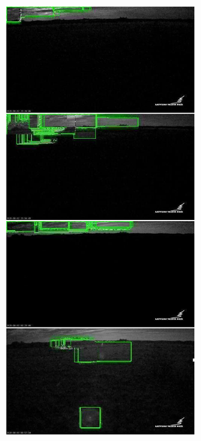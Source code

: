 ![20200802-222127-225132](in/20200802/20200802-222127-225132_0_.jpg)
![20200802-225137-232142](in/20200802/20200802-225137-232142_0_.jpg)
![20200802-232147-235152](in/20200802/20200802-232147-235152_0_.jpg)
![20200802-235157-000002](in/20200802/20200802-235157-000002_0_.jpg)
